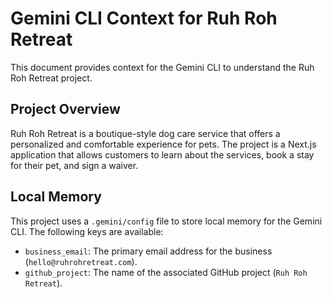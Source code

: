 # Gemini CLI Context for Ruh Roh Retreat

This document provides context for the Gemini CLI to understand the Ruh Roh Retreat project.

## Project Overview

Ruh Roh Retreat is a boutique-style dog care service that offers a personalized and comfortable experience for pets. The project is a Next.js application that allows customers to learn about the services, book a stay for their pet, and sign a waiver.

## Local Memory

This project uses a `.gemini/config` file to store local memory for the Gemini CLI. The following keys are available:

-   `business_email`: The primary email address for the business (`hello@ruhrohretreat.com`).
-   `github_project`: The name of the associated GitHub project (`Ruh Roh Retreat`).
